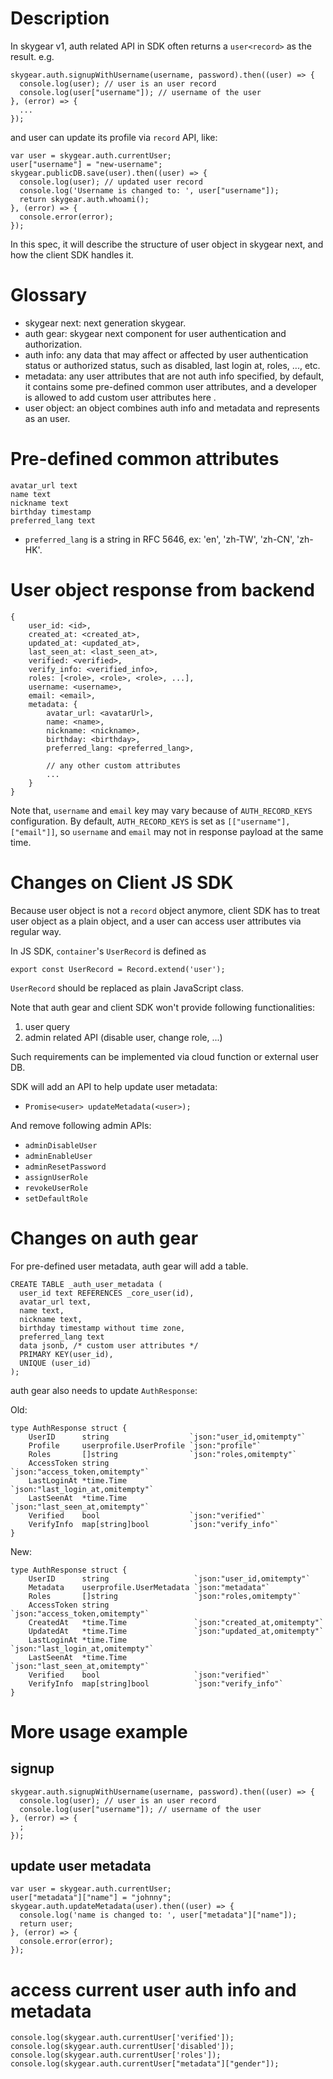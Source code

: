 # Description

In skygear v1, auth related API in SDK often returns a `user<record>` as the result. e.g.

```javascript=
skygear.auth.signupWithUsername(username, password).then((user) => {
  console.log(user); // user is an user record
  console.log(user["username"]); // username of the user
}, (error) => {
  ...
});
```

and user can update its profile via `record` API, like:

```javascript=
var user = skygear.auth.currentUser;
user["username"] = "new-username";
skygear.publicDB.save(user).then((user) => {
  console.log(user); // updated user record
  console.log('Username is changed to: ', user["username"]);
  return skygear.auth.whoami();
}, (error) => {
  console.error(error);
});
```

In this spec, it will describe the structure of user object in skygear next, and how the client SDK handles it.

# Glossary

- skygear next: next generation skygear.
- auth gear: skygear next component for user authentication and authorization.
- auth info: any data that may affect or affected by user authentication status or authorized status, such as disabled, last login at, roles, ..., etc.
- metadata: any user attributes that are not auth info specified, by default, it contains some pre-defined common user attributes, and a developer is allowed to add custom user attributes here .
- user object: an object combines auth info and metadata and represents as an user.

# Pre-defined common attributes

```
avatar_url text
name text
nickname text
birthday timestamp
preferred_lang text
```

- `preferred_lang` is a string in RFC 5646, ex: 'en', 'zh-TW', 'zh-CN', 'zh-HK'.

# User object response from backend

```
{
    user_id: <id>,
    created_at: <created_at>,
    updated_at: <updated_at>,
    last_seen_at: <last_seen_at>,
    verified: <verified>,
    verify_info: <verified_info>,
    roles: [<role>, <role>, <role>, ...],
    username: <username>,
    email: <email>,
    metadata: {
        avatar_url: <avatarUrl>,
        name: <name>,
        nickname: <nickname>,
        birthday: <birthday>,
        preferred_lang: <preferred_lang>,
        
        // any other custom attributes
        ...
    }
}
```

Note that, `username` and `email` key may vary because of `AUTH_RECORD_KEYS` configuration. By default, `AUTH_RECORD_KEYS` is set as `[["username"], ["email"]]`, so `username` and `email` may not in response payload at the same time.

# Changes on Client JS SDK

Because user object is not a `record` object anymore, client SDK has to treat user object as a plain object, and a user can access user attributes via regular way.

In JS SDK, `container`'s `UserRecord` is defined as

```
export const UserRecord = Record.extend('user');
```

`UserRecord` should be replaced as plain JavaScript class.

Note that auth gear and client SDK won't provide following functionalities:

1. user query
2. admin related API (disable user, change role, ...)

Such requirements can be implemented via cloud function or external user DB.

SDK will add an API to help update user metadata:

- `Promise<user> updateMetadata(<user>);`

And remove following admin APIs:

- `adminDisableUser`
- `adminEnableUser`
- `adminResetPassword`
- `assignUserRole`
- `revokeUserRole`
- `setDefaultRole`

# Changes on auth gear

For pre-defined user metadata, auth gear will add a table.

```sql=
CREATE TABLE _auth_user_metadata (
  user_id text REFERENCES _core_user(id),
  avatar_url text,
  name text,
  nickname text,
  birthday timestamp without time zone,
  preferred_lang text
  data jsonb, /* custom user attributes */
  PRIMARY KEY(user_id),
  UNIQUE (user_id)
);
```

auth gear also needs to update `AuthResponse`:

Old:

```go=
type AuthResponse struct {
	UserID      string                  `json:"user_id,omitempty"`
	Profile     userprofile.UserProfile `json:"profile"`
	Roles       []string                `json:"roles,omitempty"`
	AccessToken string                  `json:"access_token,omitempty"`
	LastLoginAt *time.Time              `json:"last_login_at,omitempty"`
	LastSeenAt  *time.Time              `json:"last_seen_at,omitempty"`
	Verified    bool                    `json:"verified"`
	VerifyInfo  map[string]bool         `json:"verify_info"`
}
```

New:

```go=
type AuthResponse struct {
	UserID      string                   `json:"user_id,omitempty"`
	Metadata    userprofile.UserMetadata `json:"metadata"`
	Roles       []string                 `json:"roles,omitempty"`
	AccessToken string                   `json:"access_token,omitempty"`
	CreatedAt   *time.Time               `json:"created_at,omitempty"`
	UpdatedAt   *time.Time               `json:"updated_at,omitempty"`
	LastLoginAt *time.Time               `json:"last_login_at,omitempty"`
	LastSeenAt  *time.Time               `json:"last_seen_at,omitempty"`
	Verified    bool                     `json:"verified"`
	VerifyInfo  map[string]bool          `json:"verify_info"`
}
```

# More usage example

## signup

```javascript=
skygear.auth.signupWithUsername(username, password).then((user) => {
  console.log(user); // user is an user record
  console.log(user["username"]); // username of the user
}, (error) => {
  ;
});
```

## update user metadata

```javascript=
var user = skygear.auth.currentUser;
user["metadata"]["name"] = "johnny";
skygear.auth.updateMetadata(user).then((user) => {
  console.log('name is changed to: ', user["metadata"]["name"]);
  return user;
}, (error) => {
  console.error(error);
});
```

# access current user auth info and metadata

```javascript=
console.log(skygear.auth.currentUser['verified']);
console.log(skygear.auth.currentUser['disabled']);
console.log(skygear.auth.currentUser['roles']);
console.log(skygear.auth.currentUser["metadata"]["gender"]);
```
